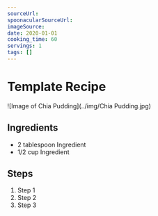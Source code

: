 ```yaml
---
sourceUrl:
spoonacularSourceUrl: 
imageSource:
date: 2020-01-01
cooking_time: 60
servings: 1
tags: []
---
```

# Template Recipe

![Image of Chia Pudding](../img/Chia Pudding.jpg)

## Ingredients
- 2 tablespoon Ingredient
- 1/2 cup Ingredient

## Steps
1. Step 1
2. Step 2
3. Step 3
